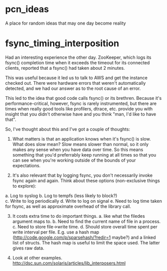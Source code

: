 pcn_ideas
=========

A place for random ideas that may one day become reality

fsync_timing_interposition
==========================

Had an interesting experience the other day.  ZooKeeper, which logs
its fsync() completion time when it exceeds the timeout for its
connected clients, reported that a fsync() had taken about 2 minutes.

This was useful because it led us to talk to AWS and get the instance
checked out.  There were hardware errors that weren't automatically
detected, and we had our answer as to the root cause of an error.

This led to the idea that good code calls fsync() or its brethren.
Because it's performance-critical, however, fsync is rarely
instrumented, but there are times when really good tools like
profilers, dtrace, etc. provide you with insight that you didn't
otherwise have and you think "man, I'd like to have that".

So, I've thought about this and I've got a couple of thoughts:

 1. What matters is that an application knows when it's fsync() is
 slow.  What does slow mean? Slow means slower than normal, so it only
 makes any sense when you have data over time.  So this means
 something that you'd preferrably keep running at all times so that
 you can see when you're working outside of the bounds of your
 expectations.

 2. It's also relevant that by logging fsync, you don't necessarily
 invoke fsync again and again.  Think about these options
 (non-exclusive things to explore): 
 
   a. Log to syslog 
   b. Log to tempfs (less likely to block?)  
   c. Write to log periodically
   d. Write to log on signal
   e. Need to log time taken for fsync, as well as approximate overhead of
      the library call.

 3. It costs extra time to do important things.
   a.  like what the  filedes argument maps to.
   b. Need to find the current name of file in a process.
   c. Need to store file->write time.
   d. Should store overall time spent per write interval per file.
      E.g. use a hash map (http://code.google.com/p/sparsehash/?redir=1 maybe?)
      and a linked list of structs. The hash map is useful to 
      limit the space used.  The latter gives raw data.    
 
 4. Look at other examples.  http://dsc.sun.com/solaris/articles/lib_interposers.html

 